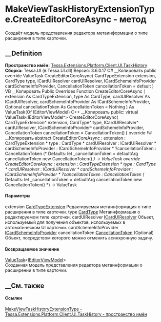 # MakeViewTaskHistoryExtensionType.CreateEditorCoreAsync - метод
Создаёт модель представления редактора метаинформации о типе расширения в типе
карточки.
##  __Definition
 **Пространство имён:**
[Tessa.Extensions.Platform.Client.UI.TaskHistory](N_Tessa_Extensions_Platform_Client_UI_TaskHistory.htm)  
 **Сборка:** Tessa.UI (в Tessa.UI.dll) Версия: 3.6.0.17
C# __Копировать
     public override ValueTask<IEditorViewModel> CreateEditorCoreAsync(
    	CardTypeExtension extension,
    	CardType type,
    	ICardUIResolver cardUIResolver,
    	ICardSchemeInfoProvider cardSchemeInfoProvider,
    	CancellationToken cancellationToken = default
    )
VB __Копировать
     Public Overrides Function CreateEditorCoreAsync ( 
    	extension As CardTypeExtension,
    	type As CardType,
    	cardUIResolver As ICardUIResolver,
    	cardSchemeInfoProvider As ICardSchemeInfoProvider,
    	Optional cancellationToken As CancellationToken = Nothing
    ) As ValueTask(Of IEditorViewModel)
C++ __Копировать
     public:
    virtual ValueTask<IEditorViewModel^> CreateEditorCoreAsync(
    	CardTypeExtension^ extension, 
    	CardType^ type, 
    	ICardUIResolver^ cardUIResolver, 
    	ICardSchemeInfoProvider^ cardSchemeInfoProvider, 
    	CancellationToken cancellationToken = CancellationToken()
    ) override
F# __Копировать
     abstract CreateEditorCoreAsync : 
            extension : CardTypeExtension * 
            type : CardType * 
            cardUIResolver : ICardUIResolver * 
            cardSchemeInfoProvider : ICardSchemeInfoProvider * 
            ?cancellationToken : CancellationToken 
    (* Defaults:
            let _cancellationToken = defaultArg cancellationToken new CancellationToken()
    *)
    -> ValueTask<IEditorViewModel> 
    override CreateEditorCoreAsync : 
            extension : CardTypeExtension * 
            type : CardType * 
            cardUIResolver : ICardUIResolver * 
            cardSchemeInfoProvider : ICardSchemeInfoProvider * 
            ?cancellationToken : CancellationToken 
    (* Defaults:
            let _cancellationToken = defaultArg cancellationToken new CancellationToken()
    *)
    -> ValueTask<IEditorViewModel> 
#### Параметры
extension [CardTypeExtension](T_Tessa_Cards_CardTypeExtension.htm)
    Редактируемая метаинформация о типе расширения в типе карточки.
type [CardType](T_Tessa_Cards_CardType.htm)
    Метаинформация о редактируемом типе карточки.
cardUIResolver [ICardUIResolver](T_Tessa_UI_Cards_ICardUIResolver.htm)
    Объект, используемый для получения объектов, используемых в автоматическом UI карточки.
cardSchemeInfoProvider
[ICardSchemeInfoProvider](T_Tessa_Cards_ICardSchemeInfoProvider.htm)
cancellationToken
[CancellationToken](https://learn.microsoft.com/dotnet/api/system.threading.cancellationtoken)
(Optional)
    Объект, посредством которого можно отменить асинхронную задачу.
#### Возвращаемое значение
[ValueTask](https://learn.microsoft.com/dotnet/api/system.threading.tasks.valuetask-1)<[IEditorViewModel](T_Tessa_UI_Cards_IEditorViewModel.htm)>  
Созданная модель представления редактора метаинформации о расширении в типе
карточки.
##  __См. также
#### Ссылки
[MakeViewTaskHistoryExtensionType -
](T_Tessa_Extensions_Platform_Client_UI_TaskHistory_MakeViewTaskHistoryExtensionType.htm)
[Tessa.Extensions.Platform.Client.UI.TaskHistory - пространство
имён](N_Tessa_Extensions_Platform_Client_UI_TaskHistory.htm)
